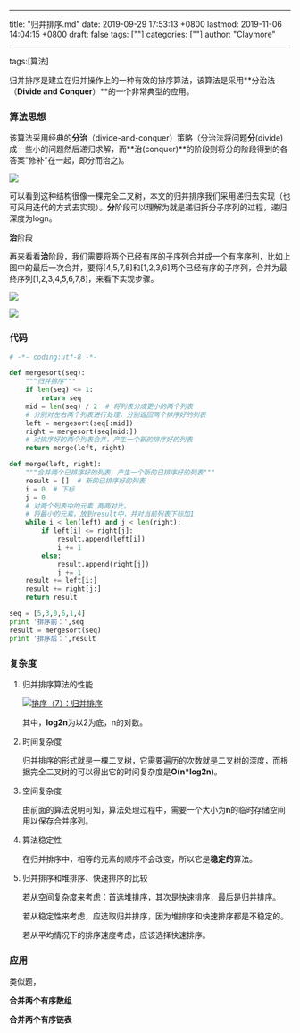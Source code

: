 
---
title: "归并排序.md"
date: 2019-09-29 17:53:13 +0800
lastmod: 2019-11-06 14:04:15 +0800
draft: false
tags: [""]
categories: [""]
author: "Claymore"

---
tags:[算法]

归并排序是建立在归并操作上的一种有效的排序算法，该算法是采用**分治法（****Divide and Conquer****）**的一个非常典型的应用。



### 算法思想

该算法采用经典的**分治**（divide-and-conquer）策略（分治法将问题**分**(divide)成一些小的问题然后递归求解，而**治(conquer)**的阶段则将分的阶段得到的各答案"修补"在一起，即分而治之)。

![](http://claymore.wang:5000/uploads/medium/4ca13fae4133ef0f3be57deaa0e19c6c.png)

可以看到这种结构很像一棵完全二叉树，本文的归并排序我们采用递归去实现（也可采用迭代的方式去实现）。**分**阶段可以理解为就是递归拆分子序列的过程，递归深度为logn。



**治**阶段

再来看看**治**阶段，我们需要将两个已经有序的子序列合并成一个有序序列，比如上图中的最后一次合并，要将[4,5,7,8]和[1,2,3,6]两个已经有序的子序列，合并为最终序列[1,2,3,4,5,6,7,8]，来看下实现步骤。

![](http://claymore.wang:5000/uploads/medium/6d02f411041c7fbf08d334275c6aab46.png)

![](http://claymore.wang:5000/uploads/big/cf3c9e19c15a2a728f6e9814c7990ba2.png)



### 代码

```python
# -*- coding:utf-8 -*-

def mergesort(seq):
    """归并排序"""
    if len(seq) <= 1:
        return seq
    mid = len(seq) / 2  # 将列表分成更小的两个列表
    # 分别对左右两个列表进行处理，分别返回两个排序好的列表
    left = mergesort(seq[:mid])
    right = mergesort(seq[mid:])
    # 对排序好的两个列表合并，产生一个新的排序好的列表
    return merge(left, right)

def merge(left, right):
    """合并两个已排序好的列表，产生一个新的已排序好的列表"""
    result = []  # 新的已排序好的列表
    i = 0  # 下标
    j = 0
    # 对两个列表中的元素 两两对比。
    # 将最小的元素，放到result中，并对当前列表下标加1
    while i < len(left) and j < len(right):
        if left[i] <= right[j]:
            result.append(left[i])
            i += 1
        else:
            result.append(right[j])
            j += 1
    result += left[i:]
    result += right[j:]
    return result

seq = [5,3,0,6,1,4]
print '排序前：',seq
result = mergesort(seq)
print '排序后：',result
```



### 复杂度

1. 归并排序算法的性能

   [![排序（7）：归并排序](https://cuijiahua.com/wp-content/uploads/2018/01/algorithm_7_5.png)](https://cuijiahua.com/wp-content/uploads/2018/01/algorithm_7_5.png)

   其中，**log2n**为以2为底，n的对数。

2. 时间复杂度

   归并排序的形式就是一棵二叉树，它需要遍历的次数就是二叉树的深度，而根据完全二叉树的可以得出它的时间复杂度是**O(n\*log2n)**。

3. 空间复杂度

   由前面的算法说明可知，算法处理过程中，需要一个大小为**n**的临时存储空间用以保存合并序列。

4. 算法稳定性

   在归并排序中，相等的元素的顺序不会改变，所以它是**稳定的**算法。

5. 归并排序和堆排序、快速排序的比较

   若从空间复杂度来考虑：首选堆排序，其次是快速排序，最后是归并排序。

   若从稳定性来考虑，应选取归并排序，因为堆排序和快速排序都是不稳定的。

   若从平均情况下的排序速度考虑，应该选择快速排序。 



### 应用

类似题，

**合并两个有序数组**

**合并两个有序链表**

